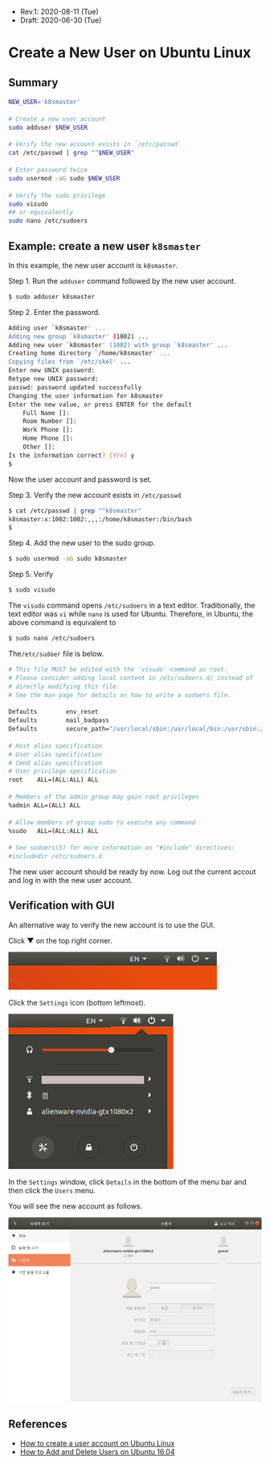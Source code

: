 * Rev.1: 2020-08-11 (Tue)
* Draft: 2020-06-30 (Tue)

# Create a New User on Ubuntu Linux

## Summary
```bash
NEW_USER='k8smaster'

# Create a new user account
sudo adduser $NEW_USER

# Verify the new account exists in `/etc/passwd`
cat /etc/passwd | grep "^$NEW_USER"

# Enter password twice
sudo usermod -aG sudo $NEW_USER

# Verify the sudo privilege
sudo visudo
## or equivalently
sudo nano /etc/sudoers
```

## Example: create a new user `k8smaster`
In this example, the new user account is `k8smaster`.

Step 1. Run the `adduser` command followed by the new user account.

```bash
$ sudo adduser k8smaster
```

Step 2. Enter the password.

```bash
Adding user `k8smaster' ...
Adding new group `k8smaster' (1002) ...
Adding new user `k8smaster' (1002) with group `k8smaster' ...
Creating home directory `/home/k8smaster' ...
Copying files from `/etc/skel' ...
Enter new UNIX password: 
Retype new UNIX password: 
passwd: password updated successfully
Changing the user information for k8smaster
Enter the new value, or press ENTER for the default
	Full Name []: 
	Room Number []: 
	Work Phone []: 
	Home Phone []: 
	Other []: 
Is the information correct? [Y/n] y
$
```

Now the user account and password is set.

Step 3. Verify the new account exists in `/etc/passwd`

```bash
$ cat /etc/passwd | grep "^k8smaster"
k8smaster:x:1002:1002:,,,:/home/k8smaster:/bin/bash
$
```

Step 4. Add the new user to the sudo group.

```bash
$ sudo usermod -aG sudo k8smaster
```

Step 5. Verify

```bash
$ sudo visudo
```

The `visudo` command opens `/etc/sudoers` in a text editor. Traditionally, the text editor was `vi` while `nano` is used for Ubuntu. Therefore, in Ubuntu, the above command is equivalent to

```bash
$ sudo nano /etc/sudoers
```

The`/etc/sudoer` file is below.

```bash
# This file MUST be edited with the 'visudo' command as root.
# Please consider adding local content in /etc/sudoers.d/ instead of
# directly modifying this file.
# See the man page for details on how to write a sudoers file.

Defaults        env_reset
Defaults        mail_badpass
Defaults        secure_path="/usr/local/sbin:/usr/local/bin:/usr/sbin:/usr/bin:/sbin:/bin:/snap/bin"

# Host alias specification
# User alias specification
# Cmnd alias specification
# User privilege specification
root    ALL=(ALL:ALL) ALL

# Members of the admin group may gain root privileges
%admin ALL=(ALL) ALL

# Allow members of group sudo to execute any command
%sudo   ALL=(ALL:ALL) ALL

# See sudoers(5) for more information on "#include" directives:
#includedir /etc/sudoers.d
```

The new user account should be ready by now. Log out the current accout and log in with the new user account.

## Verification with GUI
An alternative way to verify the new account is to use the GUI.

Click ▼ on the top right corner.

<img src='images/ubuntu_18_04-top_right_corner.png'>

Click the `Settings` icon (bottom leftmost).

<img src='images/ubuntu_18_04-top_right_corner-lower_triangle_sign.png'>

In the `Settings` window, click `Details` in the bottom of the menu bar and then click the `Users` menu.

You will see the new account as follows.

<img src='images/ubuntu_18_04-settings-details-users.png'>

## References

* [How to create a user account on Ubuntu Linux](https://www.cyberciti.biz/faq/create-a-user-account-on-ubuntu-linux/)
* [How to Add and Delete Users on Ubuntu 16.04](https://www.digitalocean.com/community/tutorials/how-to-add-and-delete-users-on-ubuntu-16-04)
